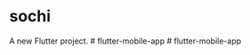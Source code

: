 # sochi

A new Flutter project.
#   f l u t t e r - m o b i l e - a p p  
 #   f l u t t e r - m o b i l e - a p p  
 